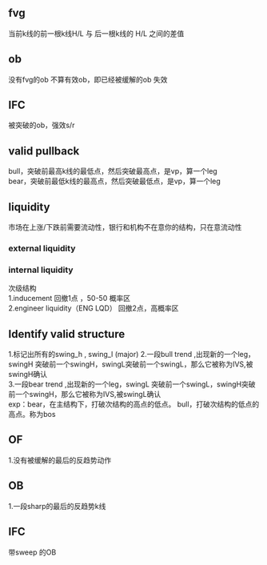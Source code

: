 ## fvg
当前k线的前一根k线H/L 与 后一根k线的 H/L 之间的差值  

## ob 
没有fvg的ob 不算有效ob，即已经被缓解的ob 失效

## IFC
被突破的ob，强效s/r

## valid pullback
bull，突破前最高k线的最低点，然后突破最高点，是vp，算一个leg  
bear，突破前最低k线的最高点，然后突破最低点，是vp，算一个leg

## liquidity
市场在上涨/下跌前需要流动性，银行和机构不在意你的结构，只在意流动性
### external liquidity
### internal liquidity
次级结构  
1.inducement   回撤1点 ，50-50 概率区  
2.engineer liquidity（ENG LQD）  回撤2点，高概率区  

## Identify valid structure
1.标记出所有的swing_h , swing_l  (major)
2.一段bull trend ,出现新的一个leg，swingH 突破前一个swingH，swingL突破前一个swingL，那么它被称为IVS,被swingH确认  
3.一段bear trend ,出现新的一个leg，swingL 突破前一个swingL，swingH突破前一个swingH，那么它被称为IVS,被swingL确认  
exp：bear，在主结构下，打破次结构的高点的低点。 bull，打破次结构的低点的高点。称为bos

## OF
1.没有被缓解的最后的反趋势动作

## OB
1.一段sharp的最后的反趋势k线

## IFC
带sweep 的OB